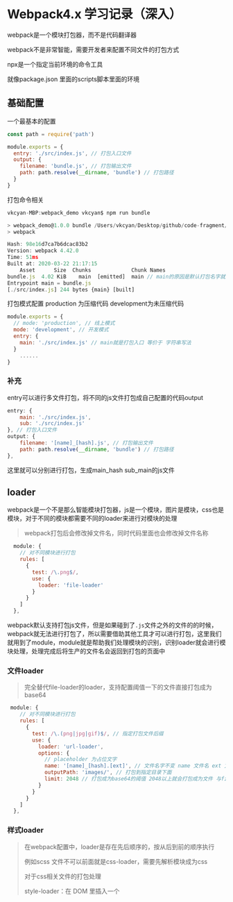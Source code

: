 # Webpack4.x 学习记录（深入）

webpack是一个模块打包器，而不是代码翻译器

webpack不是非常智能，需要开发者来配置不同文件的打包方式

npx是一个指定当前环境的命令工具

就像package.json 里面的scripts脚本里面的环境



## 基础配置



一个最基本的配置

```javascript
const path = require('path')

module.exports = {
  entry: './src/index.js', // 打包入口文件
  output: {
    filename: 'bundle.js', // 打包输出文件
    path: path.resolve(__dirname, 'bundle') // 打包路径
  }
}
```



打包命令相关

```javascript
vkcyan-MBP:webpack_demo vkcyan$ npm run bundle

> webpack_demo@1.0.0 bundle /Users/vkcyan/Desktop/github/code-fragment/webpack_demo
> webpack

Hash: 98e16d7ca7b6dcac83b2
Version: webpack 4.42.0
Time: 51ms
Built at: 2020-03-22 21:17:15
    Asset      Size  Chunks             Chunk Names
bundle.js  4.02 KiB    main  [emitted]  main // main的原因是默认打包名字就是main
Entrypoint main = bundle.js
[./src/index.js] 244 bytes {main} [built]
```



打包模式配置  production 为压缩代码  development为未压缩代码

```javascript
module.exports = {
  // mode: 'production', // 线上模式
  mode: 'development', // 开发模式
  entry: {
    main: './src/index.js' // main就是打包入口 等价于 字符串写法
  }
 	......
}
```



### 补充

entry可以进行多文件打包，将不同的js文件打包成自己配置的代码output

```javascript
entry: {
	main: './src/index.js',
	sub: './src/index.js'
}, // 打包入口文件
output: {
	filename: '[name]_[hash].js', // 打包输出文件
	path: path.resolve(__dirname, 'bundle') // 打包路径
},
```

这里就可以分别进行打包，生成main_hash sub_main的js文件

## loader

webpack是一个不是那么智能模块打包器，js是一个模块，图片是模块，css也是模块，对于不同的模块都需要不同的loader来进行对模块的处理

> webpack打包后会修改掉文件名，同时代码里面也会修改掉文件名称

```javascript
  module: {
    // 对不同模块进行打包
    rules: [
      {
        test: /\.png$/,
        use: {
          loader: 'file-loader'
        }
      }
    ]
  },
```

webpack默认支持打包js文件，但是如果碰到了`.js`文件之外的文件的的时候，webpack就无法进行打包了，所以需要借助其他工具才可以进行打包，这里我们就用到了module，module就是帮助我们处理模块的识别，识别loader就会进行模块处理，处理完成后将生产的文件名会返回到打包的页面中



### 文件loader

> 完全替代file-loader的loader，支持配置阈值一下的文件直接打包成为base64

```javascript
 module: {
    // 对不同模块进行打包
    rules: [
      {
        test: /\.(png|jpg|gif)$/, // 指定打包文件后缀
        use: {
          loader: 'url-loader',
          options: {
            // placeholder 为占位文字
            name: '[name]_[hash].[ext]', // 文件名字不变 name 文件名 ext 文件拓展名 hash 为哈希值
            outputPath: 'images/', // 打包到指定目录下面
            limit: 2048 // 打包成为base64的阈值 2048以上就会打包成为文件 与file-loader效果相同
          }
        }
      }
    ]
  },
```



### 样式loader

> 在webpack配置中，loader是存在先后顺序的，按从后到前的顺序执行
>
> 例如scss 文件不可以前面就是css-loader，需要先解析模块成为css
>
> 对于css相关文件的打包处理
>
> style-loader：在 DOM 里插入一个 <style> 标签，并且将 CSS 写入这个标签内。
>
> css-loader 解析import进来的css文件

```javascript
   {
        test: /\.scss$/,
        use: ['style-loader', 'css-loader', 'sass-loader'] 
        // 首先加载sass将scss文件进行打包处理为css文件，然后通过css-loader解析css文件，最后style-loader挂载dom结构
      },
```

> postcss-loader 是一个css后置处理器，可以处理css编译后的代码

```javascript
// importLoaders：用于配置「css-loader 作用于 @import 的资源之前」有多少个 loader。
// 
{
	loader: 'css-loader',
	options: {
		importLoaders: 2
	}
},
```



css模块化

```javascript
css模块开启
{
	loader: 'css-loader',
	options: {
		modules: true, // 开启模块化 开启后css名称就会变化，防止出现样式冲突
		importLoaders: 2
	}
},
```



总结： module的loader主要用户打包不同文件，并通过主观控制来实现不同的打包方案



## plugins

html-webpack-plugin

> webpack就是可以在webpack运行到某个时刻的时候，帮你做一些事情，例如htmlWebpackPlugin

> 该插件主要帮助我们主动生成html文件，并把打包生成的js文件自动引入到html文件

````javascript
  plugins: [new htmlWebpackPlugin()]
````

> 指定html模板，会帮我们将打包的js文件通过script的方式注入到html里面

```javascript
 plugins: [
    new htmlWebpackPlugin({
      template: './public/index.html'
    })
  ]
}
```



## SourceMap配置

文档地址https://www.webpackjs.com/configuration/devtool/

sourceMap:它是一个映射关系，他知道打包目录下main.js文件某一行出错了，实际上对应的src目录下的打包前的代码的某一行

```
inline： 将map文件直接打包到js中，不生成map文件，对速度提升不大
cheap：字体是行里面的错误，不提示列，建议开启
module： 会额外提示loader的错误，建议开启
eval： 不会生成source-map，打包非常快，无法提供准确错误提示
none： 不会生成source-map 不会生成映射，理论上最快

打包测试
eval 15s 6s
source-map 18s 8s
cheap-source-map 15s 6.8s
cheap-module-eval-source-map 16s 7s

开发环境建议使用 cheap-module-eval-source-map

我个人认为，不应该在线上环境排查错误，所以使用none，
```



## WebpackDevServer配置

### 监听打包

监听文件，文件变化则打包代码

```bash
webpack --watch
```

很明显这样有很大的弊端，很显然是不满足开发需求的

所以需要以这个内置服务来帮我们完成

webpackdevserver就是一个node服务器，可以自己实现一下

### 在node中使用webpack

```javascript
const express = require('express')
const webpack = require('webpack')
const webpackDevMiddleware = require('webpack-dev-middleware')
const config = require('./webpack.config')
const complier = webpack(config)

const app = express()
app.use(
  webpackDevMiddleware(complier, {})
)
app.listen(3000, () => {
  console.log('express running')
})
```

运行node文件就可以实现一个开发环境服务器，但是这个没有热更新的功能

### WebpackDevServer

#### contentBase

devServer里面的contentBase表示的是告诉服务器从哪里提供内容。（也就是服务器启动的根目录，默认为当前执行目录，一般不需要设置）

```javascript
devServer: {
	contentBase: './bundle', // 指定监听文件,一般情况下不需要写
  hot: true, // 是否开启热更新
  hotOnly: true // 启用热模块替换,而不会在构建失败的情况下进行页面刷新作为后备。
},
pulgins:[
  //....
  new webpack.HotModuleReplacementPlugin(), // 可以做到模块化替换 配合热更新使用
  new webpack.NamedModulesPlugin() // 提示热更新的文件
]
```



## js打包配置

> 为了兼容各种各样浏览器，需要对es6等等高版本代码进行兼容性处理

```
对于js的统一用到@babel系列的插件
babel-loader，用来处理ES6语法，将其编译为浏览器可以执行的js语法。
@babel/preset-env插件。它可以根据开发者的配置，按需加载插件。减少打包大小
```

如果使用@babel/preset-env配合polyfill来做的话，会产生变量冲突

#### @babel/preset-env

将es6的代码转化为es5的代码

#### @babel/polyfill

@babel/polyfill主要是兼用低版本代码，例如promise模块，需要注入到进来进行低版本的兼容

所以如果是库文件的应该使用 @babel/plugin-transform-runtime进行打包

> 该转换器的另一个目的是为您的代码创建一个沙盒环境。如果直接导入core-js或@ babel / polyfill及其提供的内置程序（例如Promise，Set和Map），则这些将污染全局范围。

当@babel/preset-env设置useBuiltIns为true的时候，不需要再页面里面引入@babel/polyfill了，否则会有一条警告

```bash
  When setting `useBuiltIns: 'usage'`, polyfills are automatically imported when needed.
  Please remove the `import '@babel/polyfill'` call or use `useBuiltIns: 'entry'` instead.
```



#### 摇树优化

> 摇树优化只支持es模块
>
> 注： 摇树优化大部分框架已经增加了配置，所以了解一下子配置即可

```javascript
optimization: {
  // 启用摇树优化
  usedExports: true
}
```



#### 对配置文件进行提取

> 使用webpack-merge 进行webpack配置文件的合并



#### 代码分割（code Splitting）

> 代码分割与webpack无关
>
> webpack实现代码分割只需要加入optimitzation配置即可
>
> 代码分割可以实现将不怎么修改的第三方库额外打包出来，这样就不需要额外的加载数据了，非常适合打包第三方库
>
> 只需要简单配置，即可开启代码分割
>
> 注意： 同步import的可以做到自动完成代码分割，但是动态引入的需要高版本的webpack作为支持
>
> 或者在.babelrc里面进行配置插件 babel-plugin-dynamic-import-webpack 

```javascript
 optimization: {
    splitChunks: {
      chunks: 'all'
    }
  },
```



```
import(/* webpackChunkName:"lodash" */ 'lodash')
代码打包别名
```



#### SplitChunksPlugins

> 代码分割主要依赖库

##### 默认代码分割配置

```
splitChunks: {
    chunks: "async",
    minSize: 30000,
    minChunks: 1,
    maxAsyncRequests: 5,
    maxInitialRequests: 3,
    automaticNameDelimiter: '~',
    name: true,
    cacheGroups: {
        vendors: {
            test: /[\\/]node_modules[\\/]/,
            priority: -10
        },
    default: {
            minChunks: 2,
            priority: -20,
            reuseExistingChunk: true
        }
    }
}
```

##### 配置解析

```javascript
  optimization: {
    splitChunks: {
      chunks: 'all', // async 异步代码分割(自动) initial 同步代码分割(自动) all 同步代码分割(手动)
      minSize: 30000, // 默认执行代码分割的最小字节数
      // maxSize: 50000,  // 如果打包文件大于50kb,这会进行代码在分割,尝试向50kb靠近,很少用到
      minChunks: 1, // 当模块使用了至少多少次次才会进行代码分割,很少用到
      maxAsyncRequests: 5, // 同时加载的模块库,只为前五个库会进行代码分割,后面的不会进行分割了,很少用到
      maxInitialRequests: 3, // 入口文件进行加载的时候,最多同时加载前三个库,后面的不会再进行分割,很少用到
      automaticNameDelimiter: '~', // 组与文件,生成的时候的连接符,很少用到
      name: true, // 打包生成文件文件支持自定义
      cacheGroups: { // 分割代码规则定义(缓存组),可以对打包文件进行缓存,每次代码分割都会走缓存组里面的逻辑 
        // 当设置all的时候会更新cacheGroups里面的规则进行打包
        // 将node_modules里面引入的代码打包到vendors这个组里面,名字会根据打包目录,或者别名进行命名,或者为name字段
        vendors: {
          test: /[\\/]node_modules[\\/]/,
          priority: -10, // 权重,如果同时符合多个代码分割规则,则按priority的大小来定义应该
          name: 'vendors' // 修改打包名
        },
        default: {
          // 当代码不被vendors里面的规则控制到的时候,打包文件就会根据default配置进行打包
          minChunks: 2,
          priority: -20,
          reuseExistingChunk: true, // 如果一个模块已经被打包过了,那么就不会打包已经引用的模块,会使用之前打包过的模块
          name: 'common'
        }
      }
    }
  },
```

代码分割是解决打包后的大文件的好办法，可以将第三方库进行分离进而减小包的大小，但是也不是越分割越好，因为打包的文件太多的话，http请求也会变慢，所以需要合理的进行代码分割达到优化打包

注： 代码分割只会对重复访问有效果，无法优化第一次加载时间



##### Lazy Loading

也就是异步import 的概念，在函数运行中动态引入某个模块的，例如路由懒加载



##### 预加载模块

> 官方推荐编码方式
>
> 通过注释webpackPrefetch来实现预加载功能

```js
import(/* webpackPrefetch: true */ 'LoginModal');
```



#### 打包库文件

```javascript
const path = require('path')
module.exports = {
  entry: '../src/index',
  externals: ['lodash'],
  // 如果我们想引用一个库，但是又不想让webpack打包，并且又不影响我们在程序中以CMD、AMD或者window/global全局等方式进行使用，那就可以通过配置externals。这个功能主要是用在创建一个库的时候用
  output: {
    path: path.resolve(__dirname, 'dist'),
    filename: 'library', // 打包名
    library: 'library', // 注入全局变量
    libraryTarget: 'umd' // 全平台打包方式
  }
}
```



#### externals

externals主要为告诉wbpack打包的时候忽略那些库，在打包项目的时候可以引入cdn，同时配置externals，来做到不加载库文件，

同时也可以配置不同环境的打包代码，例如原始环境，exmodules，common环境



#### 项目打包优化

使用exclude，来去除无需打包的js代码

尽可能少的使用plugins，尤其是开发环境，可优化启动速度

关于项目启动速度优化： DllPlugin

##### DllPlugin

对于库的代码，也就是不经常变动的代码，可以单独抽离出来，这样以后打包就不编译这些模块了

过程：

- 对库进行单独打包，并使用webpack.DllPlugin生成manifest.json的映射文件
- 通过addAssetHtmlwebpackPlugin进行打包生成的第三方代码的注入，并使用webpack.DllReferencePlugin来完成对manifest.json文件配置读取



webpack.dll.js

> 对第三方库进行提取，并生成manifest映射文件

```js
const webpack = require('webpack')
const path = require('path')

module.exports = {
  mode: 'production',
  entry: {
    lodash: ['lodash'],
  },
  output: {
    filename: '[name].dll.js',
    path: path.resolve(__dirname, '../dll'),
    library: '[name]', // 必须暴露出去,才可以被引用
  },
  plugins: [
    // 库映射关系文件,
    new webpack.DllPlugin({
      name: '[name]',
      path: path.resolve(__dirname, '../dll/[name].manifest.json'),
    }),
  ],
}

```



webpack.common.js

> 将生成的dll文件进行直接注入，打包到时候就不会在进行打包库文件了

```javascript
 // 向生成的html里面注入一个文件
new addAssetHtmlWebpackPlugin({
  filepath: path.resolve(__dirname, '../dll/vendors.dll.js'),
}),
// 注入第三方库的映射文件
new webpack.DllReferencePlugin({
  manifest: path.resolve(__dirname, '../dll/vendors.manifest.json'),
}),
```



注：后期使用感觉，提升不是太明显，感觉用处不大



关于开发的建议

1. 尽量控制包的大小
2. 多线程打包
3. 合理使用sourceMap
4. 对打包结果进行分析
5. 对静态库文件进行缓存，跳过编译过程
6. 减少不必要的插件的使用





### 如何自己实现loader

loader是导出一个函数的node模块，所有给定范围的代码都会走loader内部代码，进行代码的转义以及对特定场景的实现，例如提现某个文件里面的某个字段，loader的作用

总而言之，loader就像一个加工器，用来给特定未见做加工的一个工具

> 将hello换成给定的options里面的name字段

```
const loaderUtils = require('loader-utils')
module.exports = function (source) {
  const option = loaderUtils.getOptions(this)
  return source.replace('hello', this.query.name)
}

```



```javascript
module: {
    rules: [
      {
        test: /\.js/,
        use: [
          {
            loader: path.resolve(__dirname, './loaders/replaceLoader.js'),
            options: {
              name: 'vkcyan',
            },
          },
        ],
      },
    ],
  },
```











